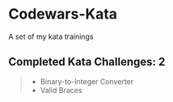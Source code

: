 # Codewars-Kata
A set of my kata trainings

## Completed Kata Challenges: 2
> * Binary-to-Integer Converter
> * Valid Braces